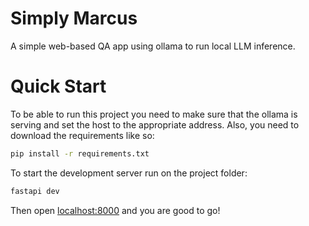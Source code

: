 # Simply Marcus
A simple web-based QA app using ollama to run local LLM inference.

# Quick Start
To be able to run this project you need to make sure that the ollama is serving and set the host to the appropriate address.
Also, you need to download the requirements like so:
```bash
pip install -r requirements.txt
```

To start the development server run on the project folder:
```bash
fastapi dev
```

Then open [localhost:8000](http://localhost:8000) and you are good to go!